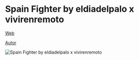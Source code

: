 # Spain Fighter by eldiadelpalo x vivirenremoto

[Web](https://vivirenremoto.github.io/spainfighter/)

[Autor](https://twitter.com/vivirenremoto)

![Spain Fighter by eldiadelpalo x vivirenremoto](https://vivirenremoto.github.io/spainfighter/static/social.png)
